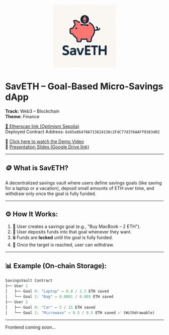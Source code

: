 <p align="center">
  <img src="./SavETH-logo.png" width="200" height="200" alt="SavETH logo"/>
</p>

# SavETH – Goal-Based Micro-Savings dApp

**Track:** Web3 – Blockchain  
**Theme:** Finance  

[🔗 Etherscan link (Optimism Sepolia)](https://sepolia-optimism.etherscan.io/address/0xD5e86470A713624138c2FdC77d376AAFf9383d02)  
Deployed Contract Address: `0xD5e86470A713624138c2FdC77d376AAFf9383d02`

🎥 [Click here to watch the Demo Video](./demo.mp4)  
🧾 [Presentation Slides (Google Drive link)](https://www.google.com) 

---

## 🪙 What is SavETH?

A decentralized savings vault where users define savings goals (like saving for a laptop or a vacation), deposit small amounts of ETH over time, and withdraw only once the goal is fully funded.

---

## ⚙️ How It Works:

1. 🎯 User creates a savings goal (e.g., "Buy MacBook – 2 ETH").
2. 💸 User deposits funds into that goal whenever they want.
3. 🔒 Funds are **locked** until the goal is fully funded.
4. 🔑 Once the target is reached, user can withdraw.

---

## 📊 Example (On-chain Storage):

```javascript
SavingsVault Contract  
├── User 1  
│   ├── Goal 0: "Laptop" – 0.8 / 2.5 ETH saved  
│   └── Goal 1: "Bag" – 0.0001 / 0.005 ETH saved  
├── User 2  
│   ├── Goal 0: "Car" – 5 / 15 ETH saved  
│   └── Goal 1: "Microwave" – 0.5 / 0.5 ETH saved ✅ (Withdrawable)
```

---

Frontend coming soon...